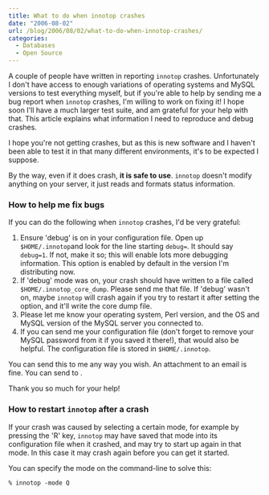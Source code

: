 ```yaml
---
title: What to do when innotop crashes
date: "2006-08-02"
url: /blog/2006/08/02/what-to-do-when-innotop-crashes/
categories:
  - Databases
  - Open Source
---
```

A couple of people have written in reporting `innotop` crashes. Unfortunately I don't have access to enough variations of operating systems and MySQL versions to test everything myself, but if you're able to help by sending me a bug report when `innotop` crashes, I'm willing to work on fixing it! I hope soon I'll have a much larger test suite, and am grateful for your help with that. This article explains what information I need to reproduce and debug crashes.

I hope you're not getting crashes, but as this is new software and I haven't been able to test it in that many different environments, it's to be expected I suppose.

By the way, even if it does crash, **it is safe to use**. `innotop` doesn't modify anything on your server, it just reads and formats status information.

### How to help me fix bugs

If you can do the following when `innotop` crashes, I'd be very grateful:

1.  Ensure 'debug' is on in your configuration file. Open up `$HOME/.innotop`and look for the line starting `debug=`. It should say `debug=1`. If not, make it so; this will enable lots more debugging information. This option is enabled by default in the version I'm distributing now.
2.  If 'debug' mode was on, your crash should have written to a file called `$HOME/.innotop_core_dump`. Please send me that file. If 'debug' wasn't on, maybe `innotop` will crash again if you try to restart it after setting the option, and it'll write the core dump file.
3.  Please let me know your operating system, Perl version, and the OS and MySQL version of the MySQL server you connected to.
4.  If you can send me your configuration file (don't forget to remove your MySQL password from it if you saved it there!), that would also be helpful. The configuration file is stored in `$HOME/.innotop`.

You can send this to me any way you wish. An attachment to an email is fine. You can send to .

Thank you so much for your help!

### How to restart `innotop` after a crash

If your crash was caused by selecting a certain mode, for example by pressing the 'R' key, `innotop` may have saved that mode into its configuration file when it crashed, and may try to start up again in that mode. In this case it may crash again before you can get it started.

You can specify the mode on the command-line to solve this:

```
% innotop -mode Q
```


